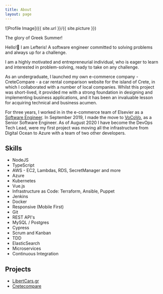```yaml
---
title: About
layout: page
---
```

![Profile Image]({{ site.url }}/{{ site.picture }})
<figcaption class="caption">The glory of Greek Summer! </figcaption>

<p>Hello!👋
I am Lefteris! A software engineer committed to solving problems and always up for a challenge.
</p>
<p>
I am a highly motivated and entrepreneurial individual, who is eager to learn and interested in problem-solving, ready to take on any challenge.
</p>
<p>
As an undergraduate, I launched my own e-commerce company - CreteCompare - a car rental comparison website for the island of Crete, in which I collaborated with a number of local companies.
Whilst this project was short-lived, it provided me with a strong foundation in designing and implementing business applications, and it has been an invaluable lesson for acquiring technical and business acumen. 
</p>

<p>
For three years, I worked in in the e-commerce team of Elsevier as a 
<a href="https://www.elsevier.com/about/careers/technology-careers/lefteris-tatakis/">Software Engineer</a>.
In September 2019, I made the move to <a href="https://www.vocovo.com/">VoCoVo</a>, as a Senior Software Engineer. As of August 2020 I have become the DevOps Tech Lead, were my first project was moving all the infrastructure from Digital Ocean to Azure with a team of two other developers.
</p>

<h2>Skills</h2>

<ul class="skill-list">
	<li>NodeJS</li>
	<li>TypeScript</li>
	<li>AWS - EC2, Lambdas, RDS, SecretManager and more</li>
	<li>Azure</li>
	<li>Kubernetes</li>
	<li>Vue.js</li>
	<li>Infrastructure as Code: Terraform, Ansible, Puppet</li>
	<li>Jenkins</li>
	<li>Docker</li>
	<li>Responsive (Mobile First)</li>
	<li>Git</li>
	<li>REST API's</li>
	<li>MySQL / Postgres</li>
	<li>Cypress</li>
	<li>Scrum and Kanban</li>
	<li>TDD </li>
	<li>ElasticSearch</li>
	<li>Microservices</li>
	<li>Continuous Integration</li>
</ul>

<h2>Projects</h2>

<ul>
	<li><a href="https://www.libertycars.gr">LibertCars.gr</a></li>
	<li><a href="../cretecompare/">Cretecompare</a></li>
</ul>
